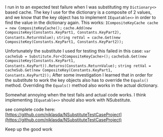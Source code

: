 I run in to an expected test failure when I was substituting my `Dictionary<>` based cache.
The key I use for the dictionary is a composite of 2 values, and we know that the key object has to implement `IEquatable<>` in order to find the value in the dictionary again. This works:
`ICompositeKeyCache cache = new CompositeKeyCache();`
`cache.Add(new CompositeKey(Constants.KeyPart1, Constants.KeyPart2), Constants.ReturnValue);`
`string retVal = cache.Get(new CompositeKey(Constants.KeyPart1, Constants.KeyPart2));`

Unfortunately the substitute I used for testing this failed in this case:
`var cacheSub = Substitute.For<ICompositeKeyCache>();`
`cacheSub.Get(new CompositeKey(Constants.KeyPart1, Constants.KeyPart)).Returns(Constants.ReturnValue);`
`string retVal = cacheSub.Get(new CompositeKey(Constants.KeyPart1, Constants.KeyPart2));`
After some investigation I learned that in order for the substitute to work the key objects also has to override the `Equals()` method. Overriding the `Equals()` method also works in the actual dictionary.

Somewhat annoying when the test fails and actual code works. I think implementing `IEquatable<>` should also work with NSubstitute.


see complete code here:
[https://github.com/niklasda/NSubstituteTestCaseProject](https://github.com/niklasda/NSubstituteTestCaseProject)

Keep up the good work

